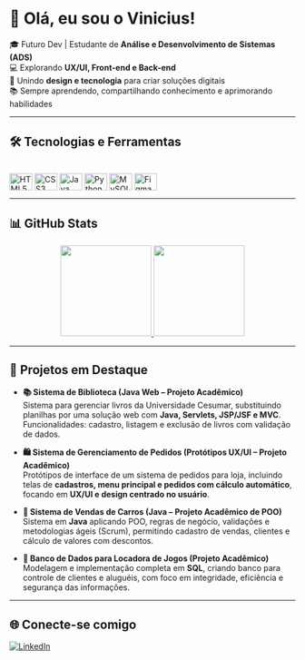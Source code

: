 # 👋 Olá, eu sou o Vinicius!  

🎓 Futuro Dev | Estudante de **Análise e Desenvolvimento de Sistemas (ADS)**  
💻 Explorando **UX/UI, Front-end e Back-end**  
🚀 Unindo **design e tecnologia** para criar soluções digitais  
📚 Sempre aprendendo, compartilhando conhecimento e aprimorando habilidades  

---

## 🛠️ Tecnologias e Ferramentas
<div style="display: inline_block"><br>
  <img align="center" alt="HTML5" height="30" width="40" src="https://cdn.jsdelivr.net/gh/devicons/devicon/icons/html5/html5-original.svg">
  <img align="center" alt="CSS3" height="30" width="40" src="https://cdn.jsdelivr.net/gh/devicons/devicon/icons/css3/css3-original.svg">
  <img align="center" alt="Java" height="30" width="40" src="https://cdn.jsdelivr.net/gh/devicons/devicon/icons/java/java-original.svg">
  <img align="center" alt="Python" height="30" width="40" src="https://cdn.jsdelivr.net/gh/devicons/devicon/icons/python/python-original.svg">
  <img align="center" alt="MySQL" height="30" width="40" src="https://cdn.jsdelivr.net/gh/devicons/devicon/icons/mysql/mysql-original.svg">
  <img align="center" alt="Figma" height="30" width="40" src="https://cdn.jsdelivr.net/gh/devicons/devicon/icons/figma/figma-original.svg">
</div>  

---

## 📊 GitHub Stats
<div align="center">
  <a href="https://github.com/ViniciusBzm">
    <img height="160em" src="https://github-readme-stats.vercel.app/api?username=ViniciusBzm&show_icons=true&theme=tokyonight&include_all_commits=true&count_private=true"/>
    <img height="160em" src="https://github-readme-stats.vercel.app/api/top-langs/?username=ViniciusBzm&layout=compact&langs_count=7&theme=tokyonight"/>
  </a>
</div>  

---

## 🚀 Projetos em Destaque

- **📚 Sistema de Biblioteca (Java Web – Projeto Acadêmico)**  
  Sistema para gerenciar livros da Universidade Cesumar, substituindo planilhas por uma solução web com **Java, Servlets, JSP/JSF e MVC**. Funcionalidades: cadastro, listagem e exclusão de livros com validação de dados.

- **🛍️ Sistema de Gerenciamento de Pedidos (Protótipos UX/UI – Projeto Acadêmico)**  
  Protótipos de interface de um sistema de pedidos para loja, incluindo telas de **cadastros, menu principal e pedidos com cálculo automático**, focando em **UX/UI e design centrado no usuário**.

- **🚗 Sistema de Vendas de Carros (Java – Projeto Acadêmico de POO)**  
  Sistema em **Java** aplicando POO, regras de negócio, validações e metodologias ágeis (Scrum), permitindo cadastro de vendas, clientes e cálculo de valores com descontos.

- **🎲 Banco de Dados para Locadora de Jogos (Projeto Acadêmico)**  
  Modelagem e implementação completa em **SQL**, criando banco para controle de clientes e aluguéis, com foco em integridade, eficiência e segurança das informações.

---

## 🌐 Conecte-se comigo
[![LinkedIn](https://img.shields.io/badge/LinkedIn-0077B5?style=for-the-badge&logo=linkedin&logoColor=white)](https://www.linkedin.com/in/vinicius-zem)

